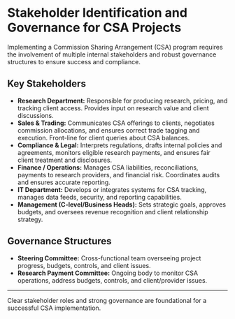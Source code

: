 # Stakeholder Identification and Governance for CSA Projects

Implementing a Commission Sharing Arrangement (CSA) program requires the involvement of multiple internal stakeholders and robust governance structures to ensure success and compliance.

## Key Stakeholders
- **Research Department:** Responsible for producing research, pricing, and tracking client access. Provides input on research value and client discussions.
- **Sales & Trading:** Communicates CSA offerings to clients, negotiates commission allocations, and ensures correct trade tagging and execution. Front-line for client queries about CSA balances.
- **Compliance & Legal:** Interprets regulations, drafts internal policies and agreements, monitors eligible research payments, and ensures fair client treatment and disclosures.
- **Finance / Operations:** Manages CSA liabilities, reconciliations, payments to research providers, and financial risk. Coordinates audits and ensures accurate reporting.
- **IT Department:** Develops or integrates systems for CSA tracking, manages data feeds, security, and reporting capabilities.
- **Management (C-level/Business Heads):** Sets strategic goals, approves budgets, and oversees revenue recognition and client relationship strategy.

## Governance Structures
- **Steering Committee:** Cross-functional team overseeing project progress, budgets, controls, and client issues.
- **Research Payment Committee:** Ongoing body to monitor CSA operations, address budgets, controls, and client/provider issues.

---

Clear stakeholder roles and strong governance are foundational for a successful CSA implementation. 
